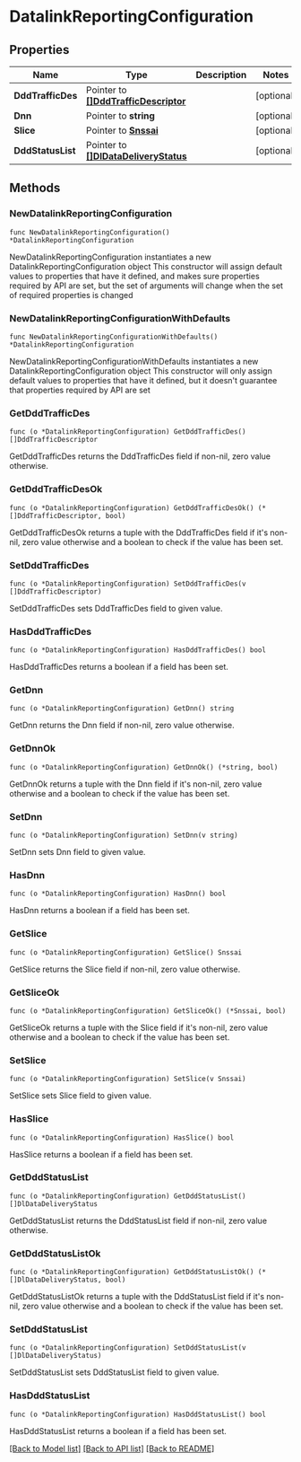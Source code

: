 # DatalinkReportingConfiguration

## Properties

Name | Type | Description | Notes
------------ | ------------- | ------------- | -------------
**DddTrafficDes** | Pointer to [**[]DddTrafficDescriptor**](DddTrafficDescriptor.md) |  | [optional] 
**Dnn** | Pointer to **string** |  | [optional] 
**Slice** | Pointer to [**Snssai**](Snssai.md) |  | [optional] 
**DddStatusList** | Pointer to [**[]DlDataDeliveryStatus**](DlDataDeliveryStatus.md) |  | [optional] 

## Methods

### NewDatalinkReportingConfiguration

`func NewDatalinkReportingConfiguration() *DatalinkReportingConfiguration`

NewDatalinkReportingConfiguration instantiates a new DatalinkReportingConfiguration object
This constructor will assign default values to properties that have it defined,
and makes sure properties required by API are set, but the set of arguments
will change when the set of required properties is changed

### NewDatalinkReportingConfigurationWithDefaults

`func NewDatalinkReportingConfigurationWithDefaults() *DatalinkReportingConfiguration`

NewDatalinkReportingConfigurationWithDefaults instantiates a new DatalinkReportingConfiguration object
This constructor will only assign default values to properties that have it defined,
but it doesn't guarantee that properties required by API are set

### GetDddTrafficDes

`func (o *DatalinkReportingConfiguration) GetDddTrafficDes() []DddTrafficDescriptor`

GetDddTrafficDes returns the DddTrafficDes field if non-nil, zero value otherwise.

### GetDddTrafficDesOk

`func (o *DatalinkReportingConfiguration) GetDddTrafficDesOk() (*[]DddTrafficDescriptor, bool)`

GetDddTrafficDesOk returns a tuple with the DddTrafficDes field if it's non-nil, zero value otherwise
and a boolean to check if the value has been set.

### SetDddTrafficDes

`func (o *DatalinkReportingConfiguration) SetDddTrafficDes(v []DddTrafficDescriptor)`

SetDddTrafficDes sets DddTrafficDes field to given value.

### HasDddTrafficDes

`func (o *DatalinkReportingConfiguration) HasDddTrafficDes() bool`

HasDddTrafficDes returns a boolean if a field has been set.

### GetDnn

`func (o *DatalinkReportingConfiguration) GetDnn() string`

GetDnn returns the Dnn field if non-nil, zero value otherwise.

### GetDnnOk

`func (o *DatalinkReportingConfiguration) GetDnnOk() (*string, bool)`

GetDnnOk returns a tuple with the Dnn field if it's non-nil, zero value otherwise
and a boolean to check if the value has been set.

### SetDnn

`func (o *DatalinkReportingConfiguration) SetDnn(v string)`

SetDnn sets Dnn field to given value.

### HasDnn

`func (o *DatalinkReportingConfiguration) HasDnn() bool`

HasDnn returns a boolean if a field has been set.

### GetSlice

`func (o *DatalinkReportingConfiguration) GetSlice() Snssai`

GetSlice returns the Slice field if non-nil, zero value otherwise.

### GetSliceOk

`func (o *DatalinkReportingConfiguration) GetSliceOk() (*Snssai, bool)`

GetSliceOk returns a tuple with the Slice field if it's non-nil, zero value otherwise
and a boolean to check if the value has been set.

### SetSlice

`func (o *DatalinkReportingConfiguration) SetSlice(v Snssai)`

SetSlice sets Slice field to given value.

### HasSlice

`func (o *DatalinkReportingConfiguration) HasSlice() bool`

HasSlice returns a boolean if a field has been set.

### GetDddStatusList

`func (o *DatalinkReportingConfiguration) GetDddStatusList() []DlDataDeliveryStatus`

GetDddStatusList returns the DddStatusList field if non-nil, zero value otherwise.

### GetDddStatusListOk

`func (o *DatalinkReportingConfiguration) GetDddStatusListOk() (*[]DlDataDeliveryStatus, bool)`

GetDddStatusListOk returns a tuple with the DddStatusList field if it's non-nil, zero value otherwise
and a boolean to check if the value has been set.

### SetDddStatusList

`func (o *DatalinkReportingConfiguration) SetDddStatusList(v []DlDataDeliveryStatus)`

SetDddStatusList sets DddStatusList field to given value.

### HasDddStatusList

`func (o *DatalinkReportingConfiguration) HasDddStatusList() bool`

HasDddStatusList returns a boolean if a field has been set.


[[Back to Model list]](../README.md#documentation-for-models) [[Back to API list]](../README.md#documentation-for-api-endpoints) [[Back to README]](../README.md)


